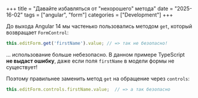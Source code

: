 +++
title = "Давайте избавляться от "нехорошего" метода"
date = "2025-16-02"
tags = ["angular", "form"]
categories = ["Development"]
+++

До выхода Angular 14 мы частенько пользовались методом `get`, который возвращает `FormControl`:

```ts
this.editForm.get('firstName').value; // => так не безопасно!
```

... использование больше небезопасно. В данном примере TypeScript **не выдаст ошибку**, даже если поля `firstName` в модели формы не существует!

Поэтому правильнее заменить метод `get` на обращение через `controls`:

```ts
this.editForm.controls.firstName.value;  // => а так безопасно
```